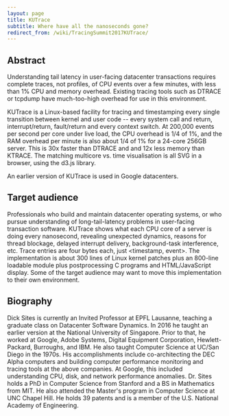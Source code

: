 ```yaml
---
layout: page
title: KUTrace
subtitle: Where have all the nanoseconds gone?
redirect_from: /wiki/TracingSummit2017KUTrace/
---
```


## Abstract
Understanding tail latency in user-facing datacenter transactions requires complete traces, not profiles, of CPU events over a few minutes, with less than 1% CPU and memory overhead. Existing tracing tools such as DTRACE or tcpdump have much-too-high overhead for use in this environment.

KUTrace is a Linux-based facility for tracing and timestamping every single transition between kernel and user code -- every system call and return, interrupt/return, fault/return and every context switch. At 200,000 events per second per core under live load, the CPU overhead is 1/4 of 1%, and the RAM overhead per minute is also about 1/4 of 1% for a 24-core 256GB server. This is 30x faster than DTRACE and and 12x less memory than KTRACE. The matching multicore vs. time visualisation is all SVG in a browser, using the d3.js library.

An earlier version of KUTrace is used in Google datacenters.

## Target audience
Professionals who build and maintain datacenter operating systems, or who pursue understanding of long-tail-latency problems in user-facing transaction software. KUTrace shows what each CPU core of a server is doing every nanosecond, revealing unexpected dynamics, reasons for thread blockage, delayed interrupt delivery, background-task interference, etc. Trace entries are four bytes each, just <timestamp, event>. The implementation is about 300 lines of Linux kernel patches plus an 800-line loadable module plus postprocessing C programs and HTML/JavaScript display. Some of the target audience may want to move this implementation to their own environment.

## Biography
Dick Sites is currently an Invited Professor at EPFL Lausanne, teaching a graduate class on Datacenter Software Dynamics. In 2016 he taught an earlier version at the National University of Singapore. Prior to that, he worked at Google, Adobe Systems, Digital Equipment Corporation, Hewlett-Packard, Burroughs, and IBM. He also taught Computer Science at UC/San Diego in the 1970s. His accomplishments include co-architecting the DEC Alpha computers and building computer performance monitoring and tracing tools at the above companies. At Google, this included understanding CPU, disk, and network performance anomalies. Dr. Sites holds a PhD in Computer Science from Stanford and a BS in Mathematics from MIT. He also attended the Master's program in Computer Science at UNC Chapel Hill. He holds 39 patents and is a member of the U.S. National Academy of Engineering.

